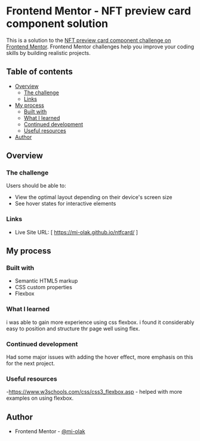 # Frontend Mentor - NFT preview card component solution

This is a solution to the [NFT preview card component challenge on Frontend Mentor](https://www.frontendmentor.io/challenges/nft-preview-card-component-SbdUL_w0U). Frontend Mentor challenges help you improve your coding skills by building realistic projects. 

## Table of contents

- [Overview](#overview)
  - [The challenge](#the-challenge)
  - [Links](#links)
- [My process](#my-process)
  - [Built with](#built-with)
  - [What I learned](#what-i-learned)
  - [Continued development](#continued-development)
  - [Useful resources](#useful-resources)
- [Author](#author)



## Overview

### The challenge

Users should be able to:

- View the optimal layout depending on their device's screen size
- See hover states for interactive elements


### Links
- Live Site URL: [ https://mi-olak.github.io/ntfcard/ ]

## My process

### Built with

- Semantic HTML5 markup
- CSS custom properties
- Flexbox


### What I learned

i was able to gain more experience using css flexbox. i found it considerably easy to position and structure thr page well using flex. 

### Continued development

Had some major issues with adding the hover effect, more emphasis on this for the next project.

### Useful resources

-https://www.w3schools.com/css/css3_flexbox.asp  - helped with more examples on using flexbox.

## Author

- Frontend Mentor - [@mi-olak ]( https://www.frontendmentor.io/profile/mi-olak )




